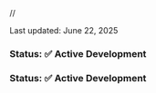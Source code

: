 //







Last updated: June 22, 2025


### Status: ✅ Active Development

### Status: ✅ Active Development
